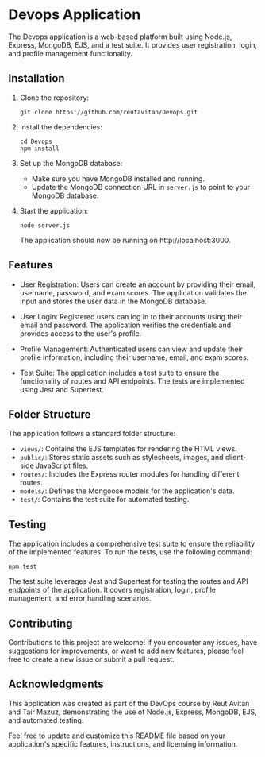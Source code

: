 # Devops Application

The Devops application is a web-based platform built using Node.js, Express, MongoDB, EJS, and a test suite. It provides user registration, login, and profile management functionality.

## Installation

1. Clone the repository:

   ```
   git clone https://github.com/reutavitan/Devops.git
   ```

2. Install the dependencies:

   ```
   cd Devops
   npm install
   ```

3. Set up the MongoDB database:

   - Make sure you have MongoDB installed and running.
   - Update the MongoDB connection URL in `server.js` to point to your MongoDB database.

4. Start the application:

   ```
   node server.js
   ```

   The application should now be running on http://localhost:3000.

## Features

- User Registration: Users can create an account by providing their email, username, password, and exam scores. The application validates the input and stores the user data in the MongoDB database.

- User Login: Registered users can log in to their accounts using their email and password. The application verifies the credentials and provides access to the user's profile.

- Profile Management: Authenticated users can view and update their profile information, including their username, email, and exam scores.

- Test Suite: The application includes a test suite to ensure the functionality of routes and API endpoints. The tests are implemented using Jest and Supertest.

## Folder Structure

The application follows a standard folder structure:

- `views/`: Contains the EJS templates for rendering the HTML views.
- `public/`: Stores static assets such as stylesheets, images, and client-side JavaScript files.
- `routes/`: Includes the Express router modules for handling different routes.
- `models/`: Defines the Mongoose models for the application's data.
- `test/`: Contains the test suite for automated testing.

## Testing

The application includes a comprehensive test suite to ensure the reliability of the implemented features. To run the tests, use the following command:

```
npm test
```

The test suite leverages Jest and Supertest for testing the routes and API endpoints of the application. It covers registration, login, profile management, and error handling scenarios.

## Contributing

Contributions to this project are welcome! If you encounter any issues, have suggestions for improvements, or want to add new features, please feel free to create a new issue or submit a pull request.
 

## Acknowledgments

This application was created as part of the DevOps course by Reut Avitan and Tair Mazuz, demonstrating the use of Node.js, Express, MongoDB, EJS, and automated testing.

Feel free to update and customize this README file based on your application's specific features, instructions, and licensing information.
